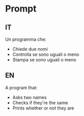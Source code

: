 # Prompt
## IT
Un programma che:
- Chiede due nomi
- Controlla se sono uguali o meno
- Stampa se sono uguali o meno
## EN
A program that:
- Asks two names
- Checks if they're the same
- Prints whether or not they are